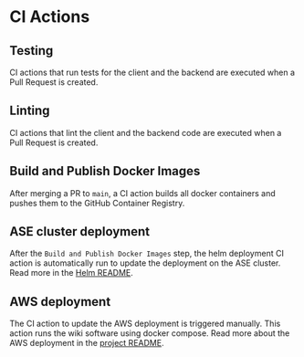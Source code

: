 # CI Actions

## Testing

CI actions that run tests for the client and the backend are executed when a Pull Request is created. 

## Linting

CI actions that lint the client and the backend code are executed when a Pull Request is created. 

## Build and Publish Docker Images

After merging a PR to `main`, a CI action builds all docker containers and pushes them to the GitHub Container Registry.

## ASE cluster deployment

After the `Build and Publish Docker Images` step, the helm deployment CI action is automatically run to update the deployment on the ASE cluster. Read more in the [Helm README](../../helm/wiki/README.md).

## AWS deployment

The CI action to update the AWS deployment is triggered manually. This action runs the wiki software using docker compose. Read more about the AWS deployment in the [project README](../../README.md).
